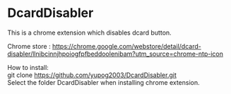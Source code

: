 # DcardDisabler
This is a chrome extension which disables dcard button.

Chrome store : https://chrome.google.com/webstore/detail/dcard-disabler/llnibcinnjhpoiogfpfbeddoolenibam?utm_source=chrome-ntp-icon  

How to install:  
git clone https://github.com/yupog2003/DcardDisabler.git  
Select the folder DcardDisabler when installing chrome extension.  
